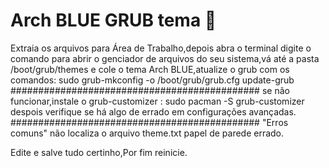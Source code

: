 # Arch BLUE GRUB tema 🎨
Extraia os arquivos para Área de Trabalho,depois abra o terminal digite o comando para abrir o genciador de arquivos do seu sistema,vá até a pasta /boot/grub/themes e cole o tema Arch BLUE,atualize o grub com os comandos:
sudo grub-mkconfig -o /boot/grub/grub.cfg
update-grub
#############################################
se não funcionar,instale o grub-customizer :
sudo pacman -S grub-customizer
despois verifique se há algo de errado em configurações avançadas.
#############################################
"Erros comuns"
não localiza o arquivo theme.txt
papel de parede errado.

Edite e salve tudo certinho,Por fim reinicie.
